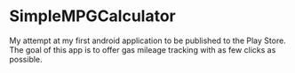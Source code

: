 SimpleMPGCalculator
===================

My attempt at my first android application to be published to the Play Store. The goal of this app is to offer gas mileage tracking with as few clicks as possible. 
